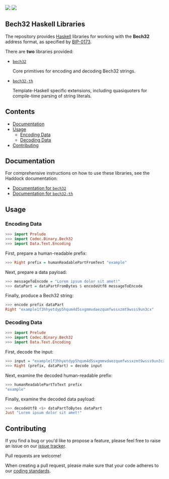 <a href="https://github.com/input-output-hk/bech32/releases"><img src="https://img.shields.io/github/release/input-output-hk/bech32.svg?style=for-the-badge" /></a>
<a href="https://travis-ci.org/input-output-hk/bech32"><img src="https://img.shields.io/travis/input-output-hk/bech32/master.svg?label=BUILD&style=for-the-badge"/></a>

## Bech32 Haskell Libraries

The repository provides [Haskell](https://www.haskell.org/) libraries for
working with the **Bech32** address format, as specified by
[BIP-0173](https://github.com/bitcoin/bips/blob/master/bip-0173.mediawiki).

There are **two** libraries provided:

* [`bech32`](http://hackage.haskell.org/package/bech32)

    Core primitives for encoding and decoding Bech32 strings.

* [`bech32-th`](http://hackage.haskell.org/package/bech32-th)

    Template-Haskell specific extensions, including quasiquoters
    for compile-time parsing of string literals.

## Contents

   * [Documentation](#documentation)
   * [Usage](#usage)
      * [Encoding Data](#encoding-data)
      * [Decoding Data](#decoding-data)
   * [Contributing](#contributing)

## Documentation

For comprehensive instructions on how to use these libraries, see the Haddock documentation:

* [Documentation for `bech32`](https://hackage.haskell.org/package/bech32/docs/Codec-Binary-Bech32.html)
* [Documentation for `bech32-th`](https://hackage.haskell.org/package/bech32-th/docs/Codec-Binary-Bech32-TH.html)

## Usage

### Encoding Data

```hs
>>> import Prelude 
>>> import Codec.Binary.Bech32 
>>> import Data.Text.Encoding  
```

First, prepare a human-readable prefix:
```hs
>>> Right prefix = humanReadablePartFromText "example" 
```

Next, prepare a data payload:  
```hs
>>> messageToEncode = "Lorem ipsum dolor sit amet!"
>>> dataPart = dataPartFromBytes $ encodeUtf8 messageToEncode  
```

Finally, produce a Bech32 string:  
```hs
>>> encode prefix dataPart 
Right "example1f3hhyetdyp5hqum4d5sxgmmvdaezqumfwssxzmt9wsss9un3cx" 
```

### Decoding Data

```hs
>>> import Prelude 
>>> import Codec.Binary.Bech32 
>>> import Data.Text.Encoding  
``` 
  
First, decode the input:   

```hs
>>> input = "example1f3hhyetdyp5hqum4d5sxgmmvdaezqumfwssxzmt9wsss9un3cx"   
>>> Right (prefix, dataPart) = decode input
```
  
Next, examine the decoded human-readable prefix:   

```hs
>>> humanReadablePartToText prefix 
"example"  
``` 
  
Finally, examine the decoded data payload: 
   
```hs
>>> decodeUtf8 <$> dataPartToBytes dataPart
Just "Lorem ipsum dolor sit amet!"
```

## Contributing

If you find a bug or you'd like to propose a feature, please feel free to raise
an issue on our [issue tracker](https://github.com/input-output-hk/bech32/issues).

Pull requests are welcome!

When creating a pull request, please make sure that your code adheres to our
[coding standards](https://github.com/input-output-hk/cardano-wallet/wiki/Coding-Standards).
